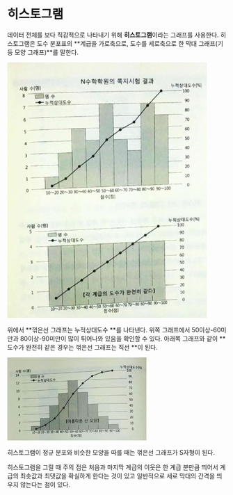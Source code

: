 # 히스토그램

데이터 전체를 보다 직감적으로 나타내기 위해 **히스토그램**이라는 그래프를 사용한다. 히스토그램은 도수 분포표의 **계급을 가로축으로, 도수를 세로축으로 한 막대 그래프(기둥 모양 그래프)**를 말한다.

![](./Figure/Histogram1.JPG)

위에서 **꺾은선 그래프는 누적상대도수 **를 나타낸다.  위쪽 그래프에서 50이상-60미만과 80이상-90미만이 많이 튀어나와 있음을 확인할 수 있다. 아래쪽 그래프와 같이 **도수가 완전히 같은 경우는 꺾은선 그래프는 직선 **이 된다. 

![](./Figure/Histogram2.JPG)

히스토그램이 정규 분포와 비슷한 모양을 따를 때는 꺾은선 그래프가 S자형이 된다. 



히스토그램을 그릴 때 주의 점은 처음과 마지막 계급의 이웃은 한 계급 분만큼 띄어서 계급의 최솟값과 최댓값을 확실하게 한다는 것이 있고 일반적으로 세로 막대의 간격을 띄우지 않는다는 점이 있다. 